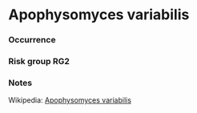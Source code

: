 <!-- TITLE: Apophysomyces variabilis -->

# Apophysomyces variabilis
### Occurrence

### Risk group RG2

### Notes


Wikipedia: [Apophysomyces variabilis](https://en.wikipedia.org/wiki/Apophysomyces_variabilis)